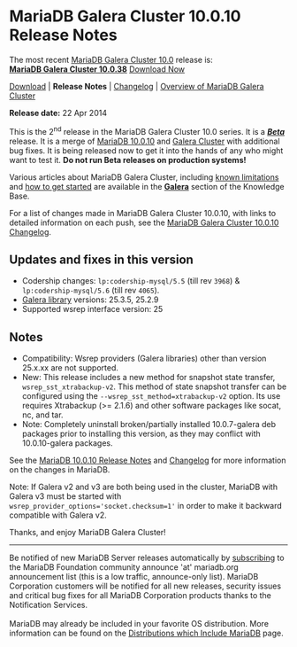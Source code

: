 # MariaDB Galera Cluster 10.0.10 Release Notes

The most recent [MariaDB Galera Cluster 10.0](/kb/en/galera/) release is:<br>
<span class="cstm-style lead"><strong>[MariaDB Galera Cluster 10.0.38](/replication/galera-cluster/mariadb-galera-cluster-releases/mariadb-galera-100-release-notes/mariadb-galera-cluster-10038-release-notes/)</strong> [Download<span>&nbsp;</span>Now](https://downloads.mariadb.org/mariadb-galera/10.0)</span>

[Download](http://downloads.mariadb.org/mariadb-galera/10.0.10) |
<strong>Release Notes</strong> |
[Changelog](/replication/galera-cluster/mariadb-galera-cluster-releases/mariadb-galera-100-changelogs/mariadb-galera-cluster-10010-changelog/) |
[Overview of MariaDB Galera Cluster](/replication/galera-cluster/what-is-mariadb-galera-cluster/)

<strong>Release date:</strong> 22 Apr 2014

This is the 2<sup>nd</sup> release in the MariaDB Galera Cluster 10.0 series. It is a
<strong><em>[Beta](/kb/en/release-criteria/)</em></strong> release.  It is a merge of [MariaDB 10.0.10](/kb/en/mariadb-10010-release-notes/)
and [Galera Cluster](http://codership.com/content/using-galera-cluster) with
additional bug fixes. It is being released now to get it into the hands of any
who might want to test it. <strong>Do not run Beta releases on production systems!</strong>

Various articles about MariaDB Galera Cluster, including
[known limitations](/replication/galera-cluster/mariadb-galera-cluster-known-limitations/) and
[how to get started](/replication/galera-cluster/getting-started-with-mariadb-galera-cluster/) are
available in the <strong>[Galera](/kb/en/galera/)</strong> section of the Knowledge Base.

For a list of changes made in MariaDB Galera Cluster 10.0.10, with links to
detailed information on each push, see the
[MariaDB Galera Cluster 10.0.10 Changelog](/replication/galera-cluster/mariadb-galera-cluster-releases/mariadb-galera-100-changelogs/mariadb-galera-cluster-10010-changelog/).

## Updates and fixes in this version

- Codership changes: `lp:codership-mysql/5.5` (till rev `3968`) &amp; `lp:codership-mysql/5.6` (till rev `4065`).
- [Galera library](http://codership.com/content/using-galera-cluster) versions: 25.3.5, 25.2.9
- Supported wsrep interface version: 25

## Notes

- Compatibility: Wsrep providers (Galera libraries) other than version 25.x.xx are not supported.
- New: This release includes a new method for snapshot state transfer, `wsrep_sst_xtrabackup-v2`. This method of state snapshot transfer can be configured using the <code class="fixed" style="white-space:pre-wrap">--wsrep_sst_method=xtrabackup-v2</code> option. Its use requires Xtrabackup (&gt;= 2.1.6) and other software packages like socat, nc, and tar.
- Note: Completely uninstall broken/partially installed 10.0.7-galera deb packages prior to installing this version, as they may conflict with 10.0.10-galera packages.

See the [MariaDB 10.0.10 Release Notes](/kb/en/mariadb-10010-release-notes/) and
[Changelog](/kb/en/mariadb-10010-changelog/) for more information on the changes in
MariaDB.

Note: If Galera v2 and v3 are both being used in the cluster, MariaDB with
Galera v3 must be started with `wsrep_provider_options='socket.checksum=1'`
in order to make it backward compatible with Galera v2.

Thanks, and enjoy MariaDB Galera Cluster!

---

Be notified of new MariaDB Server releases automatically by [subscribing](https://lists.askmonty.org/cgi-bin/mailman/listinfo/announce) to the MariaDB Foundation community announce 'at' mariadb.org announcement list (this is a low traffic, announce-only list). MariaDB Corporation customers will be notified for all new releases, security issues and critical bug fixes for all MariaDB Corporation products thanks to the Notification Services.
<br><br>
MariaDB may already be included in your favorite OS distribution. More
information can be found on the
[Distributions which Include MariaDB](/mariadb-administration/getting-installing-and-upgrading-mariadb/binary-packages/distributions-which-include-mariadb/)
page.